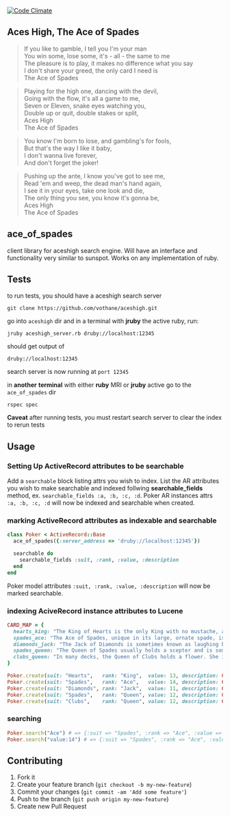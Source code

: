 [![Code Climate](https://codeclimate.com/github/vothane/ace_of_spades.png)](https://codeclimate.com/github/vothane/ace_of_spades)

## Aces High, The Ace of Spades

>If you like to gamble, I tell you I'm your man  
>You win some, lose some, it's - all - the same to me  
>The pleasure is to play, it makes no difference what you say  
>I don't share your greed, the only card I need is  
>The Ace of Spades  

>Playing for the high one, dancing with the devil,  
>Going with the flow, it's all a game to me,  
>Seven or Eleven, snake eyes watching you,  
>Double up or quit, double stakes or split,  
>Aces High  
>The Ace of Spades  

>You know I'm born to lose, and gambling's for fools,  
>But that's the way I like it baby,  
>I don't wanna live forever,  
>And don't forget the joker!  

>Pushing up the ante, I know you've got to see me,  
>Read 'em and weep, the dead man's hand again,  
>I see it in your eyes, take one look and die,  
>The only thing you see, you know it's gonna be,  
>Aces High  
>The Ace of Spades  

## ace_of_spades

client library for aceshigh search engine. Will have an interface and functionality very similar to sunspot.
Works on any implementation of ruby.
 
## Tests

to run tests, you should have a aceshigh search server


```
git clone https://github.com/vothane/aceshigh.git
```

go into `aceshigh` dir and in a terminal with **jruby** the active ruby, run:


```
jruby aceshigh_server.rb druby://localhost:12345 
```

should get output of

```
druby://localhost:12345
```

search server is now running at `port 12345`

in **another** **terminal** with either **ruby** MRI or **jruby** active go to the `ace_of_spades` dir

```
rspec spec 
```

**Caveat** after running tests, you must restart search server to clear the index to rerun tests

## Usage

### Setting Up ActiveRecord attributes to be searchable

Add a `searchable` block listing attrs you wish to index. List the AR attributes you wish to make 
searchable and indexed follwing **searchable_fields** method, ex. `searchable_fields :a, :b, :c, :d`.
Poker AR instances attrs `:a, :b, :c, :d` will now be indexed and searchable when created.

### marking ActiveRecord attributes as indexable and searchable

```ruby
class Poker < ActiveRecord::Base
  ace_of_spades({:server_address => 'druby://localhost:12345'})

  searchable do
    searchable_fields :suit, :rank, :value, :description
  end
end
```

Poker model attributes `:suit, :rank, :value, :description` will now be marked searchable.

### indexing AciveRecord instance attributes to Lucene

```ruby
CARD_MAP = {
  hearts_king: "The King of Hearts is the only King with no mustache, and is also typically shown with a sword behind his head, making him appear to be stabbing himself.",
  spades_ace: "The Ace of Spades, unique in its large, ornate spade, is sometimes said to be the death card, and in some games is used as a trump card.",
  diamonds_jack: "The Jack of Diamonds is sometimes known as laughing boy.",
  spades_queen: "The Queen of Spades usually holds a scepter and is sometimes known as 'the bedpost Queen', though more often she is called 'Black Lady'.",
  clubs_queen: "In many decks, the Queen of Clubs holds a flower. She is thus known as the 'flower Queen'."
}

Poker.create(suit: "Hearts",   rank: "King",  value: 13, description: CARD_MAP[:hearts_king])
Poker.create(suit: "Spades",   rank: "Ace",   value: 14, description: CARD_MAP[:spades_ace])
Poker.create(suit: "Diamonds", rank: "Jack",  value: 11, description: CARD_MAP[:diamonds_jack])
Poker.create(suit: "Spades",   rank: "Queen", value: 12, description: CARD_MAP[:spades_queen])
Poker.create(suit: "Clubs",    rank: "Queen", value: 12, description: CARD_MAP[:clubs_queen])
```

### searching

```ruby
Poker.search("Ace") # => {:suit => "Spades", :rank => "Ace", :value => 14, :description => CARD_MAP[:spades_ace]}
Poker.search("value:14") # => {:suit => "Spades", :rank => "Ace", :value => 14, :description => CARD_MAP[:spades_ace]}
```

## Contributing

1. Fork it
2. Create your feature branch (`git checkout -b my-new-feature`)
3. Commit your changes (`git commit -am 'Add some feature'`)
4. Push to the branch (`git push origin my-new-feature`)
5. Create new Pull Request

